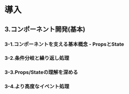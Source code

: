 # 導入
## 3.コンポーネント開発(基本)
### 3-1.コンポーネントを支える基本概念 - PropsとState
### 3-2.条件分岐と繰り返し処理
### 3-3.Props/Stateの理解を深める
### 3-4.より高度なイベント処理